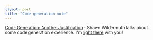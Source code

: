 ```yaml
---
layout: post
title: "Code generation note"
---
```




<a href="http://www.oreillynet.com/pub/wlg/2242">Code Generation: Another Justification</a> - Shawn Wildermuth talks about some code generation experience. I'm <a href="/programming/code_generation_fun.html">right there</a> with you!


